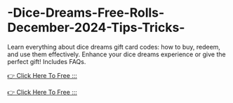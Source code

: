 # -Dice-Dreams-Free-Rolls-December-2024-Tips-Tricks-



Learn everything about dice dreams gift card codes: how to buy, redeem, and use them effectively. Enhance your dice dreams  experience or give the perfect gift! Includes FAQs.

[👉 Click Here To Free :::](https://usaofferzon.com/dicedreams/)

[👉 Click Here To Free :::](https://usaofferzon.com/giftcard/)

